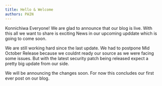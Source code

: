 ```yaml
---
title: Hello & Welcome
authors: PAIN
---
```


Konnichiwa Everyone! We are glad to announce that our blog is live. With this all we want to share is exciting News in our upcoming upddate which is going to come soon. 

<!--truncate-->

We are still working hard since the last update. We had to postpone Mid October Release because we couldnt ready our source as we were facing some issues. But with the latest security patch being released expect a pretty big update from our side.

We will be announcing the changes soon. For now this concludes our first ever post on our blog.

